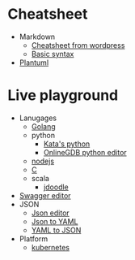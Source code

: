 # Cheatsheet

* Markdown
    * [Cheatsheet from wordpress](https://en.support.wordpress.com/markdown-quick-reference/)
    * [Basic syntax](https://www.markdownguide.org/basic-syntax/)
* [Plantuml](http://plantuml.com/)




# Live playground

* Lanugages 
    * [Golang](https://play.golang.org/)
    * python
       * [Kata's python](https://www.katacoda.com/courses/python/playground)
       * [OnlineGDB python editor](https://www.onlinegdb.com/online_python_compiler) 
    * [nodejs](https://repl.it/languages/nodejs)
    * [C](https://repl.it/languages/c)   
    * scala
       * [jdoodle](https://www.jdoodle.com/compile-scala-online/)   
* [Swagger editor](https://editor.swagger.io/)
* JSON
  * [Json editor](https://jsoneditoronline.org/)
  * [Json to YAML](https://www.json2yaml.com/)
  * [YAML to JSON](http://convertjson.com/yaml-to-json.htm)
* Platform
  * [kubernetes](https://www.katacoda.com/courses/kubernetes/playground)
